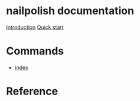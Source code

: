 # nailpolish documentation

[Introduction](./introduction.md)
[Quick start](./quickstart.md)

# Commands

- [index](./index.md)

# Reference